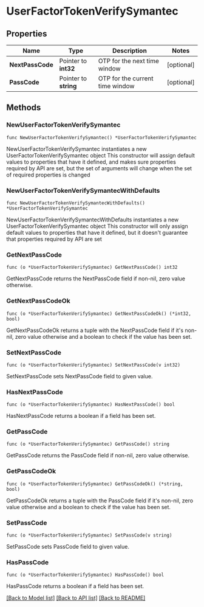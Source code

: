 # UserFactorTokenVerifySymantec

## Properties

Name | Type | Description | Notes
------------ | ------------- | ------------- | -------------
**NextPassCode** | Pointer to **int32** | OTP for the next time window | [optional] 
**PassCode** | Pointer to **string** | OTP for the current time window | [optional] 

## Methods

### NewUserFactorTokenVerifySymantec

`func NewUserFactorTokenVerifySymantec() *UserFactorTokenVerifySymantec`

NewUserFactorTokenVerifySymantec instantiates a new UserFactorTokenVerifySymantec object
This constructor will assign default values to properties that have it defined,
and makes sure properties required by API are set, but the set of arguments
will change when the set of required properties is changed

### NewUserFactorTokenVerifySymantecWithDefaults

`func NewUserFactorTokenVerifySymantecWithDefaults() *UserFactorTokenVerifySymantec`

NewUserFactorTokenVerifySymantecWithDefaults instantiates a new UserFactorTokenVerifySymantec object
This constructor will only assign default values to properties that have it defined,
but it doesn't guarantee that properties required by API are set

### GetNextPassCode

`func (o *UserFactorTokenVerifySymantec) GetNextPassCode() int32`

GetNextPassCode returns the NextPassCode field if non-nil, zero value otherwise.

### GetNextPassCodeOk

`func (o *UserFactorTokenVerifySymantec) GetNextPassCodeOk() (*int32, bool)`

GetNextPassCodeOk returns a tuple with the NextPassCode field if it's non-nil, zero value otherwise
and a boolean to check if the value has been set.

### SetNextPassCode

`func (o *UserFactorTokenVerifySymantec) SetNextPassCode(v int32)`

SetNextPassCode sets NextPassCode field to given value.

### HasNextPassCode

`func (o *UserFactorTokenVerifySymantec) HasNextPassCode() bool`

HasNextPassCode returns a boolean if a field has been set.

### GetPassCode

`func (o *UserFactorTokenVerifySymantec) GetPassCode() string`

GetPassCode returns the PassCode field if non-nil, zero value otherwise.

### GetPassCodeOk

`func (o *UserFactorTokenVerifySymantec) GetPassCodeOk() (*string, bool)`

GetPassCodeOk returns a tuple with the PassCode field if it's non-nil, zero value otherwise
and a boolean to check if the value has been set.

### SetPassCode

`func (o *UserFactorTokenVerifySymantec) SetPassCode(v string)`

SetPassCode sets PassCode field to given value.

### HasPassCode

`func (o *UserFactorTokenVerifySymantec) HasPassCode() bool`

HasPassCode returns a boolean if a field has been set.


[[Back to Model list]](../README.md#documentation-for-models) [[Back to API list]](../README.md#documentation-for-api-endpoints) [[Back to README]](../README.md)


